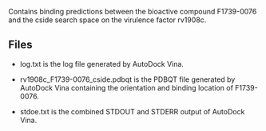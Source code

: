 Contains binding predictions between the bioactive compound F1739-0076 and the cside search space on the virulence factor rv1908c.

## Files

- log.txt is the log file generated by AutoDock Vina.

- rv1908c_F1739-0076_cside.pdbqt is the PDBQT file generated by AutoDock Vina containing the orientation and binding location of F1739-0076.

- stdoe.txt is the combined STDOUT and STDERR output of AutoDock Vina.

